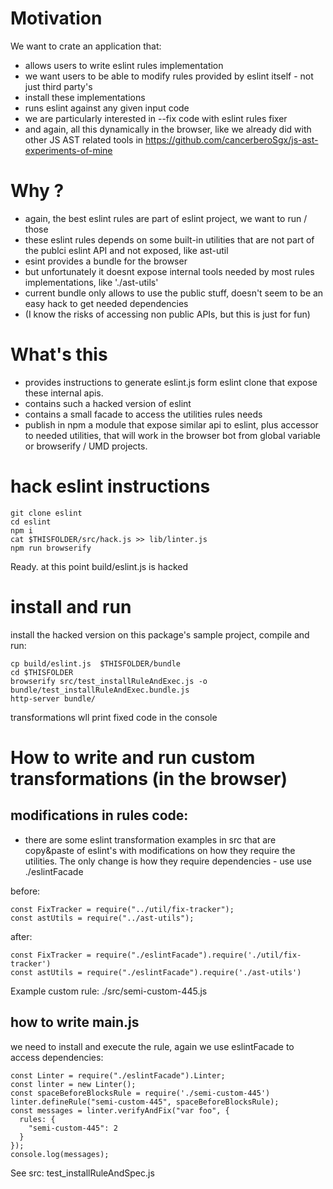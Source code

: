 # Motivation

We want to crate an application that:

 * allows users to write eslint rules implementation
 * we want users to be able to modify rules provided by eslint itself - not just third party's 
 * install these implementations
 * runs eslint against any given input code
 * we are particularly interested in --fix code with eslint rules fixer 
 * and again, all this dynamically in the browser, like we already did with other JS AST related tools in https://github.com/cancerberoSgx/js-ast-experiments-of-mine

# Why ?

 * again, the best eslint rules are part of eslint project, we want to run / those 
 * these eslint rules depends on some built-in utilities that are not part of the publci eslint API and not exposed, like ast-util
 * esint provides a bundle for the browser
 * but unfortunately it doesnt expose internal tools needed by most rules implementations, like './ast-utils'
 * current bundle only allows to use the public stuff, doesn't seem to be an easy hack to get needed dependencies
 * (I know the risks of accessing non public APIs, but this is just for fun)

# What's this

 * provides instructions to generate eslint.js form eslint clone that expose these internal apis.
 * contains such a hacked version of eslint
 * contains a small facade to access the utilities rules needs
 * publish in npm a module that expose similar api to eslint, plus accessor to needed utilities, that will work in the browser bot from global variable or browserify / UMD projects. 


# hack eslint instructions

```
git clone eslint
cd eslint
npm i 
cat $THISFOLDER/src/hack.js >> lib/linter.js
npm run browserify
```

Ready. at this point build/eslint.js is hacked

# install and run

install the hacked version on this package's sample project, compile and run:

```
cp build/eslint.js  $THISFOLDER/bundle
cd $THISFOLDER 
browserify src/test_installRuleAndExec.js -o bundle/test_installRuleAndExec.bundle.js
http-server bundle/
```

transformations wll print fixed code in the console

# How to write and run custom transformations (in the browser)

## modifications in rules code:

 * there are some eslint transformation examples in src that are copy&paste of eslint's with modifications on how they require the utilities. The only change is how they require dependencies - use use ./eslintFacade

before: 

```
const FixTracker = require("../util/fix-tracker");
const astUtils = require("../ast-utils");
```

after: 

```
const FixTracker = require("./eslintFacade").require('./util/fix-tracker')
const astUtils = require("./eslintFacade").require('./ast-utils')
```

Example custom rule: ./src/semi-custom-445.js

## how to write main.js

we need to install and execute the rule, again we use eslintFacade to access dependencies: 

```
const Linter = require("./eslintFacade").Linter;
const linter = new Linter();
const spaceBeforeBlocksRule = require('./semi-custom-445')
linter.defineRule("semi-custom-445", spaceBeforeBlocksRule);
const messages = linter.verifyAndFix("var foo", {
  rules: {
    "semi-custom-445": 2
  }
});
console.log(messages);
```

See src: test_installRuleAndSpec.js